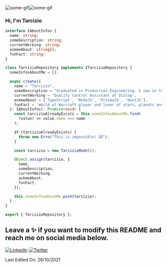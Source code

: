 ![some-gif](https://wmunpogjgutrfetkhfql.supabase.in/storage/v1/object/public/candidate-pictures/my-images/giphy2.gif)![some-gif](https://wmunpogjgutrfetkhfql.supabase.in/storage/v1/object/public/candidate-pictures/my-images/giphy2.gif)

### Hi, I'm Tarcizio

```typescript
interface IAboutInfos {
  name: string;
  someDescription: string;
  currentWorking: string;
  askmeAbout: string[];
  funFact: string;
}

class TarcizioRepository implements ITarcizioRepository {
  someInfosAboutMe = [];

  async create({
    name = "Tarcizio",
    someDescription = "Graduated in Production Engineering. I saw in the program an opportunity to solve the problems",
    currentWorking = 'Quality Control Assistant at Dislog',
    askmeAbout = ['TypeScript', 'NodeJS', 'PrismaJS', 'NextJS'],
    funFact = 'World of Warcraft player and lover of stars, planets and galaxies',
  }: IAboutInfos): Promise<void> {
    const tarcizioAlreadyExists = this.someInfosAboutMe.find(
      (value) => value.name === name
    );

    if (tarcizioAlreadyExists) {
      throw new Erro("This is impossible! 🙀");
    }

    const tarcizio = new TarcizioModel();

    Object.assign(tarcizio, {
      name,
      someDescription,
      currentWorking,
      askmeAbout,
      funFact,
    });

    this.someInfosAboutMe.push(tarcizio);
  }
}

export { TarcizioRepository };

```

## Leave a ✨ if you want to modify this README and reach me on social media below.
[![LinkedIn](https://img.shields.io/badge/LinkedIn-tarcizio--barbosa-informational)](https://www.linkedin.com/in/tarcizio-barbosa/)
[![Twitter](https://img.shields.io/badge/Twitter-%40t__tarcizio-blue)](https://twitter.com/t_tarcizio)

Last Edited On: 26/10/2021
